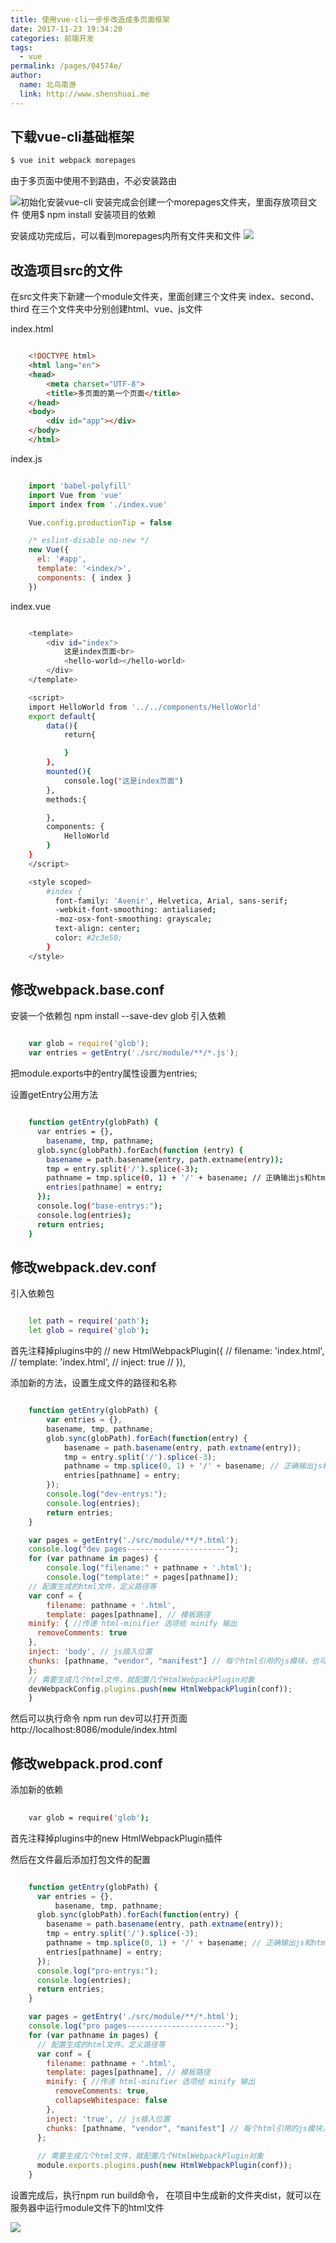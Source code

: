 ```yaml
---
title: 使用vue-cli一步步改造成多页面框架
date: 2017-11-23 19:34:20
categories: 前端开发
tags: 
  - vue
permalink: /pages/04574e/
author: 
  name: 北鸟南游
  link: http://www.shenshuai.me
---
```


## 下载vue-cli基础框架
``` bash
$ vue init webpack morepages
```
由于多页面中使用不到路由，不必安装路由

![初始化安装vue-cli](/assets/images/初始化安装vue-cli.png)
安装完成会创建一个morepages文件夹，里面存放项目文件
使用$ npm install 安装项目的依赖

安装成功完成后，可以看到morepages内所有文件夹和文件
![](/assets/images/项目中文件的介绍.png)

## 改造项目src的文件
在src文件夹下新建一个module文件夹，里面创建三个文件夹
index、second、third
在三个文件夹中分别创建html、vue、js文件

index.html
``` html

	<!DOCTYPE html>
	<html lang="en">
	<head>
		<meta charset="UTF-8">
		<title>多页面的第一个页面</title>
	</head>
	<body>
		<div id="app"></div>
	</body>
	</html>
```

index.js
``` javascript

	import 'babel-polyfill'
	import Vue from 'vue'
	import index from './index.vue'

	Vue.config.productionTip = false

	/* eslint-disable no-new */
	new Vue({
	  el: '#app',
	  template: '<index/>',
	  components: { index }
	})
```

index.vue
``` bash

	<template>
		<div id="index">
			这是index页面<br>
			<hello-world></hello-world>
		</div>
	</template>

	<script>
	import HelloWorld from '../../components/HelloWorld'
	export default{
		data(){
			return{

			}
		},
		mounted(){
			console.log("这是index页面")
		},
		methods:{

		},
		components: {
		    HelloWorld
		}
	}
	</script>

	<style scoped>
		#index {
		  font-family: 'Avenir', Helvetica, Arial, sans-serif;
		  -webkit-font-smoothing: antialiased;
		  -moz-osx-font-smoothing: grayscale;
		  text-align: center;
		  color: #2c3e50;
		}
	</style>

```

## 修改webpack.base.conf
安装一个依赖包 npm install --save-dev glob
引入依赖
``` javascript

	var glob = require('glob');
	var entries = getEntry('./src/module/**/*.js');
```

把module.exports中的entry属性设置为entries;


设置getEntry公用方法
``` bash

	function getEntry(globPath) {
	  var entries = {},
	    basename, tmp, pathname;
	  glob.sync(globPath).forEach(function (entry) {
	    basename = path.basename(entry, path.extname(entry));
	    tmp = entry.split('/').splice(-3);
	    pathname = tmp.splice(0, 1) + '/' + basename; // 正确输出js和html的路径
	    entries[pathname] = entry;
	  });
	  console.log("base-entrys:");
	  console.log(entries);
	  return entries;
	}

```

## 修改webpack.dev.conf
引入依赖包
``` bash

	let path = require('path');
	let glob = require('glob');
```
首先注释掉plugins中的
// new HtmlWebpackPlugin({
//   filename: 'index.html',
//   template: 'index.html',
//   inject: true
// }),

添加新的方法，设置生成文件的路径和名称
``` javascript

	function getEntry(globPath) {
		var entries = {},
		basename, tmp, pathname;
		glob.sync(globPath).forEach(function(entry) {
			basename = path.basename(entry, path.extname(entry));
			tmp = entry.split('/').splice(-3);
			pathname = tmp.splice(0, 1) + '/' + basename; // 正确输出js和html的路径
			entries[pathname] = entry;
		});
		console.log("dev-entrys:");
		console.log(entries);
		return entries;
	}

	var pages = getEntry('./src/module/**/*.html');
	console.log("dev pages----------------------");
	for (var pathname in pages) {
		console.log("filename:" + pathname + '.html');
		console.log("template:" + pages[pathname]);
	// 配置生成的html文件，定义路径等
	var conf = {
		filename: pathname + '.html',
		template: pages[pathname], // 模板路径
	minify: { //传递 html-minifier 选项给 minify 输出
	  removeComments: true
	},
	inject: 'body', // js插入位置
	chunks: [pathname, "vendor", "manifest"] // 每个html引用的js模块，也可以在这里加上vendor等公用模块
	};
	// 需要生成几个html文件，就配置几个HtmlWebpackPlugin对象
	devWebpackConfig.plugins.push(new HtmlWebpackPlugin(conf));
	}
```
然后可以执行命令 npm run dev可以打开页面
http://localhost:8086/module/index.html

## 修改webpack.prod.conf
添加新的依赖
``` bash
	
	var glob = require('glob');
```

首先注释掉plugins中的new HtmlWebpackPlugin插件

然后在文件最后添加打包文件的配置

``` javascript

	function getEntry(globPath) {
	  var entries = {},
	      basename, tmp, pathname;
	  glob.sync(globPath).forEach(function(entry) {
	    basename = path.basename(entry, path.extname(entry));
	    tmp = entry.split('/').splice(-3);
	    pathname = tmp.splice(0, 1) + '/' + basename; // 正确输出js和html的路径
	    entries[pathname] = entry;
	  });
	  console.log("pro-entrys:");
	  console.log(entries);
	  return entries;
	}

	var pages = getEntry('./src/module/**/*.html');
	console.log("pro pages----------------------");
	for (var pathname in pages) {
	  // 配置生成的html文件，定义路径等
	  var conf = {
	    filename: pathname + '.html',
	    template: pages[pathname], // 模板路径
	    minify: { //传递 html-minifier 选项给 minify 输出
	      removeComments: true,
	      collapseWhitespace: false
	    },
	    inject: 'true', // js插入位置
	    chunks: [pathname, "vendor", "manifest"] // 每个html引用的js模块，也可以在这里加上vendor等公用模块
	  };
	  
	  // 需要生成几个html文件，就配置几个HtmlWebpackPlugin对象
	  module.exports.plugins.push(new HtmlWebpackPlugin(conf));
	}
```

设置完成后，执行npm run build命令，
在项目中生成新的文件夹dist，就可以在服务器中运行module文件下的html文件

![](/assets/images/dist.png)









